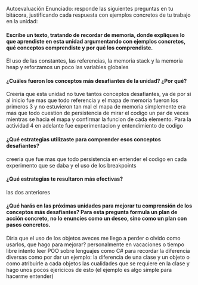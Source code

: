 Autoevaluación
Enunciado: responde las siguientes preguntas en tu bitácora, justificando cada respuesta con ejemplos concretos de tu trabajo en la unidad:

#### Escribe un texto, tratando de recordar de memoria, donde expliques lo que aprendiste en esta unidad argumentando con ejemplos concretos, qué conceptos comprendiste y por qué los comprendiste.
El uso de las constantes, las referencias, la memoria stack y la memoria heap y reforzamos un poco las variables globales 
####  ¿Cuáles fueron los conceptos más desafiantes de la unidad? ¿Por qué?
Creeria que esta unidad no tuve tantos conceptos desafiantes, ya de por si al inicio fue mas que todo referencia y el mapa de memoria fueron los primeros 3 y no estuvieron tan mal
el mapa de memoria simplemente era mas que todo cuestion de persistencia de mirar el codigo un par de veces mientras se hacia el mapa y confirmar la funcion de cada elemento.
Para la actividad 4 en adelante fue experimentacion y entendimiento de codigo

#### ¿Qué estrategias utilizaste para comprender esos conceptos desafiantes?
creeria que fue mas que todo persistencia en entender el codigo en cada experimento que se daba y el uso de los breakpoints
#### ¿Qué estrategias te resultaron más efectivas?
las dos anteriores 
####  ¿Qué harás en las próximas unidades para mejorar tu comprensión de los conceptos más desafiantes? Para esta pregunta formula un plan de acción concreto, no lo enuncies como un deseo, sino como un plan con pasos concretos.
Diria que el uso de los objetos aveces me llego a perder o olvido como usarlos, que hago para mejorar? personalmente en vacaciones o tiempo libre
intento leer POO sobre lenguajes como C# para recordar la diferencia diversas como por dar un ejemplo: la diferencia de una clase y un objeto o como atribuirle a cada objetos las cualidades que se
requiere en la clase y hago unos pocos ejericicos de esto (el ejemplo es algo simple para hacerme entender)
